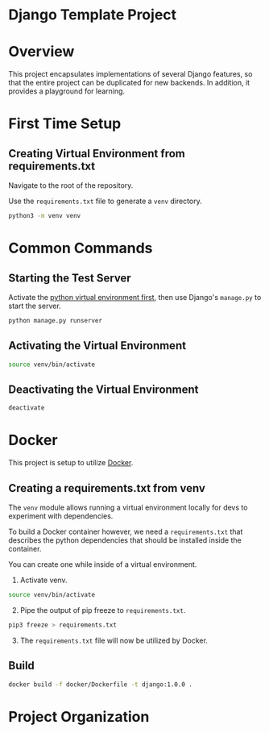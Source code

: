 # Django Template Project

# Overview
This project encapsulates implementations of several Django 
features, so that the entire project can be duplicated for 
new backends. In addition, it provides a playground for
learning.

# First Time Setup
## Creating Virtual Environment from requirements.txt
Navigate to the root of the repository.

Use the `requirements.txt` file to generate a `venv` directory.
```bash
python3 -m venv venv
```

## 

# Common Commands
## Starting the Test Server
Activate the [python virtual environment first](#activating-the-virtual-environment),
then use Django's `manage.py` to start the server.

```bash
python manage.py runserver
```

## Activating the Virtual Environment
```bash
source venv/bin/activate
```
## Deactivating the Virtual Environment
```bash
deactivate
```

# Docker
This project is setup to utilize [Docker](https://www.docker.com/).

## Creating a requirements.txt from venv
The `venv` module allows running a virtual environment locally
for devs to experiment with dependencies.

To build a Docker container however, we need a `requirements.txt`
that describes the python dependencies that should be installed
inside the container.

You can create one while inside of a virtual environment.

1. Activate venv.
```bash
source venv/bin/activate
```
2. Pipe the output of pip freeze to `requirements.txt`.
```bash
pip3 freeze > requirements.txt
```
3. The `requirements.txt` file will now be utilized by Docker.

## Build
```bash
docker build -f docker/Dockerfile -t django:1.0.0 .
```

# Project Organization
